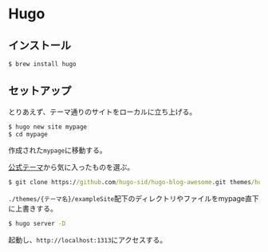 # Hugo

## インストール

```cmd
$ brew install hugo
```

## セットアップ

とりあえず、テーマ通りのサイトをローカルに立ち上げる。

```cmd
$ hugo new site mypage
$ cd mypage
```

作成された`mypage`に移動する。

[公式テーマ](https://themes.gohugo.io/)から気に入ったものを選ぶ。

```cmd
$ git clone https://github.com/hugo-sid/hugo-blog-awesome.git themes/hugo-blog-awesome
```

`./themes/{テーマ名}/exampleSite`配下のディレクトリやファイルをmypage直下に上書きする。

```cmd
$ hugo server -D
```

起動し、`http://localhost:1313`にアクセスする。

